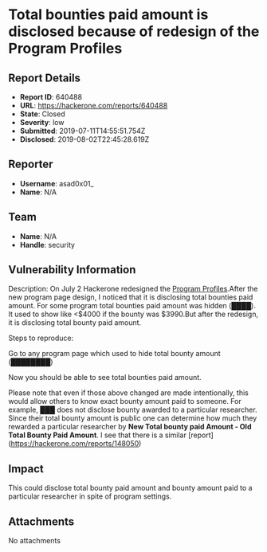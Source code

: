 # Total bounties paid amount is disclosed because of redesign of the Program Profiles

## Report Details
- **Report ID**: 640488
- **URL**: https://hackerone.com/reports/640488
- **State**: Closed
- **Severity**: low
- **Submitted**: 2019-07-11T14:55:51.754Z
- **Disclosed**: 2019-08-02T22:45:28.619Z

## Reporter
- **Username**: asad0x01_
- **Name**: N/A

## Team
- **Name**: N/A
- **Handle**: security

## Vulnerability Information
Description: On July 2 Hackerone redesigned the [Program Profiles](https://twitter.com/jobertabma/status/11460679483536834570).After the new program page design, I noticed that it is disclosing total bounties paid amount. For some program total bounties paid amount was hidden (████). It used to show like <$4000 if the bounty was $3990.But after the redesign, it is disclosing total bounty paid amount.


Steps to reproduce:

Go to any program page which used to hide total bounty amount (████████)


Now you should be able to see total bounties paid amount.


Please note that even if those above changed are made intentionally, this would allow others to know exact bounty amount paid to someone. For example, ███ does not disclose bounty awarded to a particular researcher. Since their total bounty amount is public one can determine how much they rewarded a particular researcher by **New Total bounty paid Amount - Old Total Bounty Paid Amount**. I see that there is a similar [report] (https://hackerone.com/reports/148050)

## Impact

This could disclose total bounty paid amount and bounty amount paid to a particular researcher in spite of program settings.

## Attachments
No attachments
